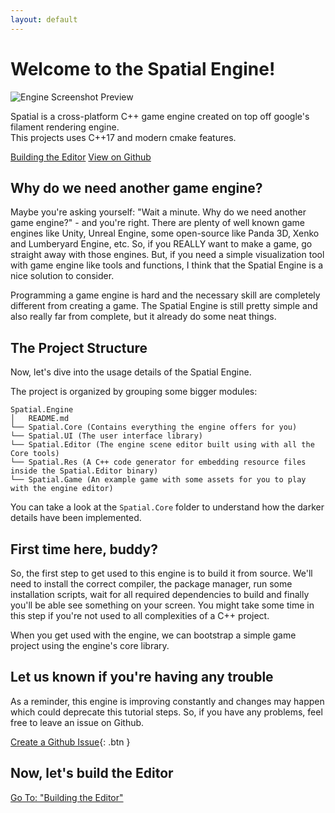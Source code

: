 ```yaml
---
layout: default
---
```


<h1 class="text-center">Welcome to the Spatial Engine!</h1>

<div class="d-flex flex-column align-center">
    <img src="{{site.baseurl}}/assets/images/preview.png" alt="Engine Screenshot Preview"/>
    <p class="text-center">
        Spatial is a cross-platform C++ game engine created on top off google's filament rendering engine.<br/>
        This projects uses C++17 and modern cmake features.
    </p>
    <div class="d-flex">
        <a href="{{site.baseurl}}/docs/01-building-editor" class="btn btn-blue">Building the Editor</a>
        <a href="https://github.com/luizgabriel/Spatial.Engine" class="btn ml-2">View on Github</a>
    </div>
</div>

## Why do we need another game engine?

Maybe you're asking yourself: "Wait a minute. Why do we need another game engine?" - and you're right.
There are plenty of well known game engines like Unity, Unreal Engine, some open-source like Panda 3D, Xenko and
Lumberyard Engine, etc.
So, if you REALLY want to make a game, go straight away with those engines.
But, if you need a simple visualization tool with game engine like tools and functions, I think that the Spatial Engine
is a nice solution to consider.

Programming a game engine is hard and the necessary skill are completely different from creating a game.
The Spatial Engine is still pretty simple and also really far from complete, but it already do some neat things.

## The Project Structure

Now, let's dive into the usage details of the Spatial Engine.

The project is organized by grouping some bigger modules:

```
Spatial.Engine
│   README.md
└── Spatial.Core (Contains everything the engine offers for you)
└── Spatial.UI (The user interface library)
└── Spatial.Editor (The engine scene editor built using with all the Core tools)
└── Spatial.Res (A C++ code generator for embedding resource files inside the Spatial.Editor binary)
└── Spatial.Game (An example game with some assets for you to play with the engine editor)
```

You can take a look at the `Spatial.Core` folder to understand how the darker details have been implemented.

## First time here, buddy?

So, the first step to get used to this engine is to build it from source.
We'll need to install the correct compiler, the package manager, run some installation scripts, wait for all required
dependencies to build and finally you'll be able see something on your screen.
You might take some time in this step if you're not used to all complexities of a C++ project.

When you get used with the engine, we can bootstrap a simple game project using the engine's core library.

## Let us known if you're having any trouble

As a reminder, this engine is improving constantly and changes may happen which could deprecate this tutorial steps.
So, if you have any problems, feel free to leave an issue on Github.

[Create a Github Issue](https://github.com/luizgabriel/Spatial.Engine/issues/new){: .btn }

## Now, let's build the Editor

<a href="{{site.baseurl}}/docs/01-building-editor" class="btn btn-blue">Go To: "Building the Editor"</a>